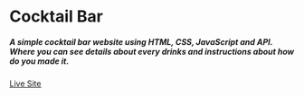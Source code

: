 <h1>Cocktail Bar</h1>

<h5>A simple cocktail bar website using HTML, CSS, JavaScript and API. Where you can see details about every drinks and instructions about how do you made it.</h5>

<p><a href="https://pallabbarman.github.io/cocktail-bar/">Live Site</a></p>